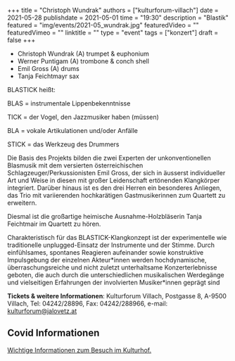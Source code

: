 +++
title = "Christoph Wundrak"
authors = ["kulturforum-villach"]
date = 2021-05-28
publishdate = 2021-05-01
time = "19:30"
description = "Blastik"
featured = "img/events/2021-05_wundrak.jpg"
featuredVideo = ""
featuredVimeo = ""
linktitle = ""
type = "event"
tags = ["konzert"]
draft = false
+++

- Christoph Wundrak (A) trumpet & euphonium
- Werner Puntigam (A) trombone & conch shell
- Emil Gross (A) drums
- Tanja Feichtmayr sax

BLASTICK heißt:

BLAS = instrumentale Lippenbekenntnisse

TICK = der Vogel, den Jazzmusiker haben (müssen)

BLA = vokale Artikulationen und/oder Anfälle

STICK = das Werkzeug des Drummers

Die Basis des Projekts bilden die zwei Experten der unkonventionellen Blasmusik mit dem versierten österreichischen Schlagzeuger/Perkussionisten Emil Gross, der sich in äusserst individueller Art und Weise in diesen mit großer Leidenschaft ertönenden Klangkörper integriert. Darüber hinaus ist es den drei Herren ein besonderes Anliegen, das Trio mit variierenden hochkarätigen Gastmusikerinnen zum Quartett zu erweitern.

Diesmal ist die großartige heimische Ausnahme-Holzbläserin Tanja Feichtmair im Quartett zu hören.

Charakteristisch für das BLASTICK-Klangkonzept ist der experimentelle wie traditionelle unplugged-Einsatz der Instrumente und der Stimme. Durch einfühlsames, spontanes Reagieren aufeinander sowie konstruktive Impulsgebung der einzelnen Akteur\*innen werden hochdynamische, überraschungsreiche und nicht zuletzt unterhaltsame Konzerterlebnisse geboten, die auch durch die unterschiedlichen musikalischen Werdegänge und vielseitigen Erfahrungen der involvierten Musiker*innen geprägt sind

**Tickets & weitere Informationen**: Kulturforum Villach, Postgasse 8, A-9500 Villach, Tel: 04242/28896,
Fax: 04242/288966, e-mail: kulturforum@jalovetz.at

## Covid Informationen

[Wichtige Informationen zum Besuch im Kulturhof.](covid-info)